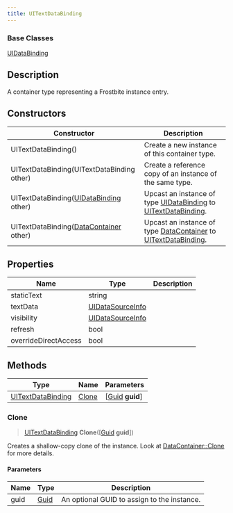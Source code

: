 ```yaml
---
title: UITextDataBinding
---
```

### Base Classes

[UIDataBinding](UIDataBinding)

## Description

A container type representing a Frostbite instance entry.

## Constructors

| Constructor                                                                  | Description                                                                                                               |
| ---------------------------------------------------------------------------- | ------------------------------------------------------------------------------------------------------------------------- |
| UITextDataBinding()                                                          | Create a new instance of this container type.                                                                             |
| UITextDataBinding(UITextDataBinding other)                                   | Create a reference copy of an instance of the same type.                                                                  |
| UITextDataBinding([UIDataBinding](UIDataBinding) other)                      | Upcast an instance of type [UIDataBinding](UIDataBinding) to [UITextDataBinding](UITextDataBinding).                      |
| UITextDataBinding([DataContainer](/vext/ref/shared/class/datacontainer) other) | Upcast an instance of type [DataContainer](/vext/ref/shared/class/datacontainer) to [UITextDataBinding](UITextDataBinding). |

## Properties

| Name                 | Type                                 | Description |
| -------------------- | ------------------------------------ | ----------- |
| staticText           | string                               |             |
| textData             | [UIDataSourceInfo](UIDataSourceInfo) |             |
| visibility           | [UIDataSourceInfo](UIDataSourceInfo) |             |
| refresh              | bool                                 |             |
| overrideDirectAccess | bool                                 |             |

## Methods

| Type                                   | Name            | Parameters                                     |
| -------------------------------------- | --------------- | ---------------------------------------------- |
| [UITextDataBinding](UITextDataBinding) | [Clone](#clone) | \[[Guid](/vext/ref/shared/class/guid) **guid**\] |

### Clone

> [UITextDataBinding](UITextDataBinding) **Clone**(\[[Guid](/vext/ref/shared/class/guid) **guid**\])

Creates a shallow-copy clone of the instance. Look at [DataContainer::Clone](/vext/ref/shared/class/datacontainer#clone) for more details.

#### Parameters

| Name | Type         | Description                                 |
| ---- | ------------ | ------------------------------------------- |
| guid | [Guid](Guid) | An optional GUID to assign to the instance. |
